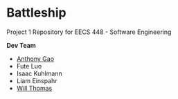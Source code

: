 # Battleship
Project 1 Repository for EECS 448 - Software Engineering

**Dev Team**
- [Anthony Gao](https://github.com/GyinAnthony)
- Fute Luo
- Isaac Kuhlmann
- Liam Einspahr
- [Will Thomas](https://github.com/Durbatuluk1701)
